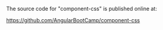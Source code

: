 The source code for "component-css" is published online at:

https://github.com/AngularBootCamp/component-css


